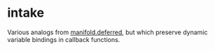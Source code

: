 # intake

Various analogs from [manifold.deferred](https://github.com/ztellman/manifold), but which preserve
dynamic variable bindings in callback functions.

